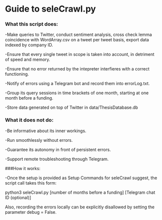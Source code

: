 # Guide to seleCrawl.py

### What this script does:  

  -Make queries to Twitter, conduct sentiment analysis, cross check lemma coincidence with WordArray.csv on a tweet per tweet basis, export data indexed by company ID.  
  
  -Ensure that every single tweet in scope is taken into account, in detriment of speed and memory.  
  
  -Ensure that no error returned by the intepreter interfieres with a correct functioning.  
  
  -Notify of errors using a Telegram bot and record them into errorLog.txt.  
  
  -Group its query sessions in time brackets of one month, starting at one month before a funding.  
  
  -Store data generated on top of Twitter in data/ThesisDatabase.db  
  
  
 ### What it does not do:  

  -Be informative about its inner workings.  
  
  -Run smoothlessly without errors.  
  
  -Guarantee its autonomy in front of persistent errors.  
  
  -Support remote troubleshooting through Telegram.  
  
  
  ###How it works:  
  
  
  -Once the setup is provided as Setup Commands for seleCrawl suggest, the script call takes this form:  
  
  
  python3 seleCrawl.py [number of months before a funding] [Telegram chat ID (optional)]  
  
  
  
  Also, recording the errors locally can be explicitly disallowed by setting the parameter debug = False.  
  
